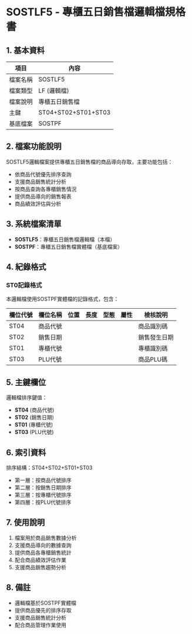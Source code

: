 # SOSTLF5 - 專櫃五日銷售檔邏輯檔規格書

## 1. 基本資料

| 項目 | 內容 |
|------|------|
| 檔案名稱 | SOSTLF5 |
| 檔案類型 | LF (邏輯檔) |
| 檔案說明 | 專櫃五日銷售檔 |
| 主鍵 | ST04+ST02+ST01+ST03 |
| 基底檔案 | SOSTPF |

## 2. 檔案功能說明

SOSTLF5邏輯檔案提供專櫃五日銷售檔的商品導向存取，主要功能包括：

- 依商品代號優先排序查詢
- 支援商品銷售統計分析
- 按商品查詢各專櫃銷售情況
- 提供商品導向的銷售報表
- 商品績效評估與分析

## 3. 系統檔案清單

- **SOSTLF5**：專櫃五日銷售檔邏輯檔（本檔）
- **SOSTPF**：專櫃五日銷售檔實體檔（基底檔案）

## 4. 紀錄格式

### ST0記錄格式

本邏輯檔使用SOSTPF實體檔的記錄格式，包含：

| 欄位代號 | 欄位名稱 | 位置 | 長度 | 型態 | 屬性 | 檢核說明 |
|----------|----------|------|------|------|------|----------|
| ST04 | 商品代號 | | | | | 商品識別碼 |
| ST02 | 銷售日期 | | | | | 銷售發生日期 |
| ST01 | 專櫃代號 | | | | | 專櫃識別碼 |
| ST03 | PLU代號 | | | | | 商品PLU碼 |

## 5. 主鍵欄位

邏輯檔排序鍵值：
- **ST04** (商品代號)
- **ST02** (銷售日期)
- **ST01** (專櫃代號)
- **ST03** (PLU代號)

## 6. 索引資料

排序結構：ST04+ST02+ST01+ST03
- 第一層：按商品代號排序
- 第二層：按銷售日期排序
- 第三層：按專櫃代號排序
- 第四層：按PLU代號排序

## 7. 使用說明

1. 檔案用於商品銷售數據分析
2. 支援商品導向的數據查詢
3. 提供商品各專櫃銷售統計
4. 配合商品績效評估作業
5. 支援商品銷售趨勢分析

## 8. 備註

- 邏輯檔基於SOSTPF實體檔
- 提供商品優先的排序存取
- 支援商品銷售統計分析
- 配合商品管理作業使用 